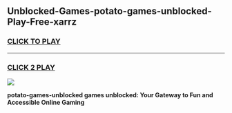 
## Unblocked-Games-potato-games-unblocked-Play-Free-xarrz
<h3>
<a href="https://premium76.site?title=potato-games-unblocked&ref=10A">CLICK TO PLAY</a></h3>
<hr>

<h3>
<a href="https://premium76.site?title=potato-games-unblocked&ref=10A">CLICK 2 PLAY</a>
  
</h3>

<a href="https://premium76.site?title=potato-games-unblocked&ref=10A"><img src="https://clearcache.store/games.png"></a>


**potato-games-unblocked games unblocked: Your Gateway to Fun and Accessible Online Gaming**
